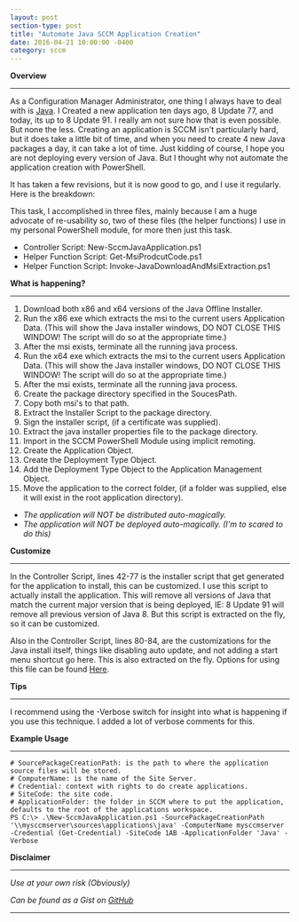 ```yaml
---
layout: post
section-type: post
title: "Automate Java SCCM Application Creation"
date: 2016-04-21 10:00:00 -0400
category: sccm
---
```


**Overview**

---

As a Configuration Manager Administrator, one thing I always have to deal with is [Java](java.com).  I Created a new application ten days ago, 8 Update 77, and today, its up to 8 Update 91.
I really am not sure how that is even possible.  But none the less.  Creating an application is SCCM isn't particularly hard, but it does take a little bit of time, and when you need to create 4 new Java packages a day, it can take a lot of time.
Just kidding of course, I hope you are not deploying every version of Java.  But I thought why not automate the application creation with PowerShell.

It has taken a few revisions, but it is now good to go, and I use it regularly.  Here is the breakdown:

This task, I accomplished in three files, mainly because I am a huge advocate of re-usability so, two of these files (the helper functions) I use in my personal PowerShell module, for more then just this task.

* Controller Script: New-SccmJavaApplication.ps1
* Helper Function Script: Get-MsiProdcutCode.ps1
* Helper Function Script: Invoke-JavaDownloadAndMsiExtraction.ps1

**What is happening?**

---

1. Download both x86 and x64 versions of the Java Offline Installer.
2. Run the x86 exe which extracts the msi to the current users Application Data. (This will show the Java installer windows, DO NOT CLOSE THIS WINDOW! The script will do so at the appropriate time.)
3. After the msi exists, terminate all the running java process.
4. Run the x64 exe which extracts the msi to the current users Application Data. (This will show the Java installer windows, DO NOT CLOSE THIS WINDOW! The script will do so at the appropriate time.)
5. After the msi exists, terminate all the running java process.
6. Create the package directory specified in the SoucesPath.
7. Copy both msi's to that path.
8. Extract the Installer Script to the package directory.
9. Sign the installer script, (if a certificate was supplied).
10. Extract the java installer properties file to the package directory.
11. Import in the SCCM PowerShell Module using implicit remoting.
12. Create the Application Object.
13. Create the Deployment Type Object.
14. Add the Deployment Type Object to the Application Management Object.
15. Move the application to the correct folder, (if a folder was supplied, else it will exist in the root application directory).

* *The application will NOT be distributed auto-magically.*
* *The application will NOT be deployed auto-magically.  (I'm to scared to do this)*


**Customize**

---

In the Controller Script, lines 42-77 is the installer script that get generated for the application to install, this can be customized.  I use this script to actually install the application.
This will remove all versions of Java that match the current major version that is being deployed, IE: 8 Update 91 will remove all previous version of Java 8.
But this script is extracted on the fly, so it can be customized.

Also in the Controller Script, lines 80-84, are the customizations for the Java install itself, things like disabling auto update, and not adding a start menu shortcut go here.  This is also extracted on the fly.
Options for using this file can be found [Here](http://docs.oracle.com/javase/8/docs/technotes/guides/install/config.html).


**Tips**

---

I recommend using the -Verbose switch for insight into what is happening if you use this technique.  I added a lot of verbose comments for this.


**Example Usage**

---

```
# SourcePackageCreationPath: is the path to where the application source files will be stored.
# ComputerName: is the name of the Site Server.
# Credential: context with rights to do create applications.
# SiteCode: the site code.
# ApplicationFolder: the folder in SCCM where to put the application, defaults to the root of the applications workspace.
PS C:\> .\New-SccmJavaApplication.ps1 -SourcePackageCreationPath '\\mysccmserver\sources\applications\java' -ComputerName mysccmserver -Credential (Get-Credential) -SiteCode 1AB -ApplicationFolder 'Java' -Verbose
```

**Disclaimer**

---

*Use at your own risk (Obviously)*

*Can be found as a Gist on [GitHub](https://gist.github.com/dotps1/492023ebd737f9cc46aa)*

---

<script src="https://gist.github.com/dotps1/492023ebd737f9cc46aa.js"></script>